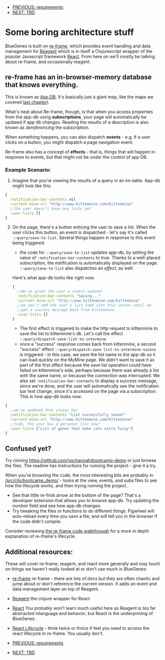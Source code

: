 - [PREVIOUS: requirements](intro-to-clojure.md)
- [NEXT: TBD](re-frame-and-reagent.md)

# Some boring architecture stuff

BlueGenes is built on [re-frame](https://github.com/Day8/re-frame), which provides event handling and data management for [Reagent](http://reagent-project.github.io/) which is in itself a Clojurescript wrapper of the popular Javascript framework [React](https://reactjs.org/). From here on we'll mostly be talking about re-frame, and occasionally reagent.

## re-frame has an in-browser-memory database that knows everything.

This is known as [App DB](https://github.com/Day8/re-frame/blob/master/docs/ApplicationState.md). It's basically just a giant map, like the maps we covered [last chapter](intro-to-clojure.md#map)).

What's neat about Re-frame, though, is that when you access properties from the app-db using **subscriptions**, your page will automatically be updated if app db changes. Reading the results of a description is also known as _dereferencing_ the subscription.

When something happens, you can also dispatch **events** - e.g. if a user clicks on a button, you might dispatch a page navigation event.  

Re-frame also has a concept of **effects** - that is, things that will happen in response to events, but that might not be under the control of app DB.

### Example Scenario:

1. Imagine that you're viewing the results of a query in an im-table. App-db might look like this:
```clojure
{
  :notification-bar-contents nil
  :current-mine-url "http://www.kittenmine.com/kittenmine"
  ;;the user doesn't have any lists yet
  :user-lists []
}
```
2. On the page, there's a button enticing the user to save a list. When the user clicks this button, an event is dispatched - let's say it's called `::query/save-to-list`. Several things happen in response to this event being triggered:
    - the code for `::query/save-to-list` updates app-db, by setting the value of `:notification-bar-contents` to true. Thanks to a well-placed subscription, the notification is automatically displayed on the page. `::query/save-to-list` also dispatches an _effect_, as well.

    Here's what app-db looks like right now:

    ```clojure
    {
      ;;We've given the user a status update!
      :notification-bar-contents "Saving..."
      :current-mine-url "http://www.kittenmine.com/kittenmine"
      ;;we won't add the user's list name into this vector until we
      ;;get a success message back from kittenmine.
      :user-lists []
    }
    ```

    - The first effect is triggered to make the http request to kittenmine to save the list to kittenmine's db. Let's call the effect `::query/dispatch-save-list-to-intermine`.
    - once a "success" response comes back from kittenmine, a second "success" effect `::query/dispatch-save-list-to-intermine-sucess` is triggered - in this case, we save the list name to the app-db so it can load quickly on the MyMine page. We didn't want to save it as part of the first effect because the save list operation could have failed on kittenmine's side, perhaps because there was already a list with the same name, or because the connection was interrupted. We also set `:notification-bar-contents` to display a success message, since we're done, and the user will automatically see the notification bar text change, since it's accessed on the page via a subscription. This is how app-db looks now:
```clojure
{
  ;;we've updated that status bar
  :notification-bar-contents "List successfully saved!"
  :current-mine-url "http://www.kittenmine.com/kittenmine"
  ;;look, the user has a personal list now!
  :user-lists ["List of genes that make cats extra fuzzy"]
}
```

## Confused yet?

Try cloning https://github.com/yochannah/bootcamp-demo or just browse the files. The readme has instructions for running the project - give it a try.

When you're browsing the code, the most interesting bits are probably in [/src/cljs/bootcamp_demo/](https://github.com/yochannah/bootcamp-demo/tree/master/src/cljs/bootcamp_demo) - looks at the view, events, and subs files to see how the lifecycle works, and then trying running the project.

- See that little re-frisk arrow at the bottom of the page? That's a developer extension that allows you to browse app-db. Try updating the number field and see how app-db changes.
- Try tweaking the files or functions to do different things. Figwheel will auto-reload every time you save a file, and will tell you in the browser if the code didn't compile.

Consider reviewing [the re-frame code walkthrough](https://github.com/Day8/re-frame/blob/master/docs/CodeWalkthrough.md) for a more in depth explanation of re-frame's lifecycle.



## Additional resources:

These will cover re-frame, reagent, and react more generally and may touch on things we haven't really looked at or don't use much in BlueGenes:

- [re-frame](https://github.com/Day8/re-frame) re-frame - there are lots of docs but they are often chaotic and jump about or don't reference the current version. It adds an event and data management layer on top of Reagent.  
- [Reagent](http://reagent-project.github.io/) the clojure wrapper for React
- [React](https://reactjs.org/) You probably won't learn much useful here as Reagent is too far abstracted inlanguage and behavior, but React *is* the underpinning of BlueGenes.  
- [React Lifecycle](http://busypeoples.github.io/post/react-component-lifecycle/) - think twice or thrice if feel you need to access the react lifecycle in re-frame. You usually don't.

- [PREVIOUS: requirements](intro-to-clojure.md)
- [NEXT: TBD](re-frame-and-reagent.md)

